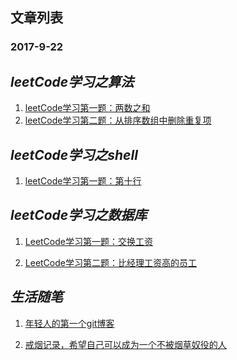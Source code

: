 ## 文章列表
### 2017-9-22

_leetCode学习之算法_
-

 1. [leetCode学习第一题：两数之和](https://github.com/zxq11/Syi-Chywan-blog/issues/4) 
 2. [leetCode学习第二题：从排序数组中删除重复项](https://github.com/zxq11/Syi-Chywan-blog/issues/6) 
 

_leetCode学习之shell_
-
 1. [leetCode学习第一题：第十行](https://github.com/zxq11/Syi-Chywan-blog/issues/5) 
 


_leetCode学习之数据库_
-

 1. [LeetCode学习第一题：交换工资](https://github.com/zxq11/Syi-Chywan-blog/issues/7)
 
 2. [LeetCode学习第二题：比经理工资高的员工](https://github.com/zxq11/Syi-Chywan-blog/issues/8)
 
 
 
 
 
 _生活随笔_
 -
  1. [年轻人的第一个git博客](https://github.com/zxq11/git-/issues/1) 

  2. [戒烟记录，希望自己可以成为一个不被烟草奴役的人](https://github.com/zxq11/Syi-Chywan-blog/issues/2)
